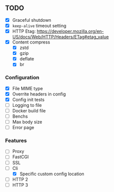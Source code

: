 ## TODO

-   [x] Graceful shutdown
-   [x] `keep-alive` timeout setting
-   [x] HTTP Etag: https://developer.mozilla.org/en-US/docs/Web/HTTP/Headers/ETag#etag_value
-   [x] Content compress
    -   [x] zstd
    -   [x] gzip
    -   [x] deflate
    -   [x] br

### Configuration

-   [x] File MIME type
-   [x] Overrite headers in config
-   [x] Config init tests
-   [ ] Logging to file
-   [ ] Docker build file
-   [ ] Benchs
-   [ ] Max body size
-   [ ] Error page

### Features

-   [ ] Proxy
-   [ ] FastCGI
-   [ ] SSL
-   [ ] Cli
    -   [x] Specific custom config location
-   [ ] HTTP 2
-   [ ] HTTP 3
